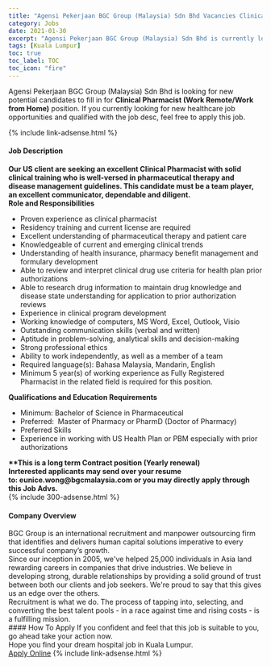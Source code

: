```yaml
---
title: "Agensi Pekerjaan BGC Group (Malaysia) Sdn Bhd Vacancies Clinical Pharmacist (Work Remote/Work from Home)" 
category: Jobs 
date: 2021-01-30 
excerpt: "Agensi Pekerjaan BGC Group (Malaysia) Sdn Bhd is currently looking for suitable person to fill in the Clinical Pharmacist (Work Remote/Work from Home) which positioned at Kuala Lumpur" 
tags: [Kuala Lumpur] 
toc: true 
toc_label: TOC 
toc_icon: "fire" 
--- 
```


<p>Agensi Pekerjaan BGC Group (Malaysia) Sdn Bhd is looking for new potential candidates to fill in for <b>Clinical Pharmacist (Work Remote/Work from Home)</b> position. If you currently looking for new healthcare job opportunities and qualified with the job desc, feel free to apply this job.
</p>{% include link-adsense.html %} 
<div><div><h4>Job Description</h4></div><div><div><span><div><div><strong>Our US client are seeking an excellent Clinical Pharmacist with solid clinical training who is well-versed in pharmaceutical therapy and disease management guidelines. This candidate must be a team player, an excellent communicator, dependable and diligent.</strong><div><strong>Role and Responsibilities</strong></div><ul><li>Proven experience as clinical pharmacist</li><li>Residency training and current license are required</li><li>Excellent understanding of pharmaceutical therapy and patient care</li><li>Knowledgeable of current and emerging clinical trends</li><li>Understanding of health insurance, pharmacy benefit management and formulary development</li><li>Able to review and interpret clinical drug use criteria for health plan prior authorizations</li><li>Able to research drug information to maintain drug knowledge and disease state understanding for application to prior authorization reviews</li><li>Experience in clinical program development</li><li>Working knowledge of computers, MS Word, Excel, Outlook, Visio</li><li>Outstanding communication skills (verbal and written)</li><li>Aptitude in problem-solving, analytical skills and decision-making</li><li>Strong professional ethics</li><li>Ability to work independently, as well as a member of a team</li><li>Required language(s): Bahasa Malaysia, Mandarin, English</li><li>Minimum 5 year(s) of working experience as Fully Registered Pharmacist in the related field is required for this position.</li></ul><div><strong>Qualifications and Education Requirements</strong></div><ul><li>Minimum: Bachelor of Science in Pharmaceutical</li><li>Preferred:&#160; Master of Pharmacy or PharmD (Doctor of Pharmacy)</li><li>Preferred Skills</li><li>Experience in working with US Health Plan or PBM especially with prior authorizations</li></ul><div><strong>**This is a long term Contract position (Yearly renewal)</strong></div><div><strong>Inrterested applicants may send over your resume to:&#160;</strong><strong>eunice.wong@bgcmalaysia.com or you may directly apply through this Job Advs.&#160;</strong></div></div></div></span></div></div></div> 
{% include 300-adsense.html %} 
<div><div><h4>Company Overview</h4></div><div><div><span><div><div><div>BGC Group is an international recruitment and manpower outsourcing firm that identifies and delivers human capital solutions imperative to every successful company&#8217;s growth.</div><div>Since our inception in 2005, we've helped 25,000 individuals in Asia land rewarding careers in companies that drive industries. We believe in developing strong, durable relationships by providing a solid ground of trust between both our clients and job seekers. We're proud to say that this gives us an edge over the others.</div><div>Recruitment is what we do. The process of tapping into, selecting, and converting the best talent pools - in a race against time and rising costs - is a fulfilling mission.</div></div></div></span></div></div></div> 
#### How To Apply 
If you confident and feel that this job is suitable to you, go ahead take your action now. <br/> 
Hope you find your dream hospital job in Kuala Lumpur. <br/> 
<a href="https://www.jobstreet.com.my/en/job/clinical-pharmacist-work-remote-work-from-home-4472798?jobId=jobstreet-my-job-4472798&sectionRank=4&token=0~cefc5197-0a4d-4d29-b105-60bd7eb2c060&fr=SRP%20View%20In%20New%20Ta" class="btn btn--warning" target="_blank" rel="nofollow noopenner">Apply Online</a> 
{% include link-adsense.html %} 